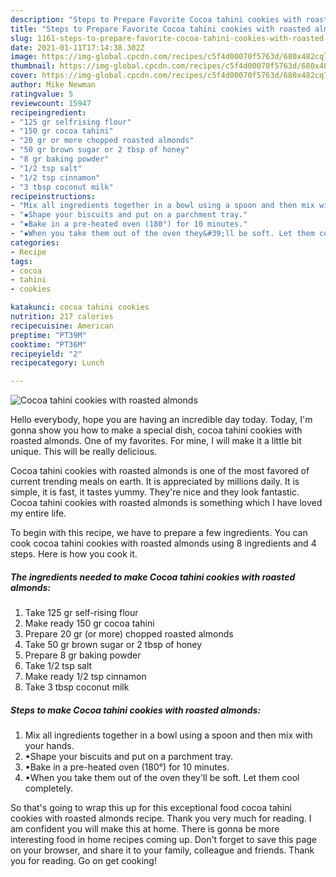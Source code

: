 ```yaml
---
description: "Steps to Prepare Favorite Cocoa tahini cookies with roasted almonds"
title: "Steps to Prepare Favorite Cocoa tahini cookies with roasted almonds"
slug: 1161-steps-to-prepare-favorite-cocoa-tahini-cookies-with-roasted-almonds
date: 2021-01-11T17:14:38.302Z
image: https://img-global.cpcdn.com/recipes/c5f4d00070f5763d/680x482cq70/cocoa-tahini-cookies-with-roasted-almonds-recipe-main-photo.jpg
thumbnail: https://img-global.cpcdn.com/recipes/c5f4d00070f5763d/680x482cq70/cocoa-tahini-cookies-with-roasted-almonds-recipe-main-photo.jpg
cover: https://img-global.cpcdn.com/recipes/c5f4d00070f5763d/680x482cq70/cocoa-tahini-cookies-with-roasted-almonds-recipe-main-photo.jpg
author: Mike Newman
ratingvalue: 5
reviewcount: 15947
recipeingredient:
- "125 gr selfrising flour"
- "150 gr cocoa tahini"
- "20 gr or more chopped roasted almonds"
- "50 gr brown sugar or 2 tbsp of honey"
- "8 gr baking powder"
- "1/2 tsp salt"
- "1/2 tsp cinnamon"
- "3 tbsp coconut milk"
recipeinstructions:
- "Mix all ingredients together in a bowl using a spoon and then mix with your hands."
- "▪Shape your biscuits and put on a parchment tray."
- "▪Bake in a pre-heated oven (180°) for 10 minutes."
- "▪When you take them out of the oven they&#39;ll be soft. Let them cool completely."
categories:
- Recipe
tags:
- cocoa
- tahini
- cookies

katakunci: cocoa tahini cookies 
nutrition: 217 calories
recipecuisine: American
preptime: "PT39M"
cooktime: "PT36M"
recipeyield: "2"
recipecategory: Lunch

---
```



![Cocoa tahini cookies with roasted almonds](https://img-global.cpcdn.com/recipes/c5f4d00070f5763d/680x482cq70/cocoa-tahini-cookies-with-roasted-almonds-recipe-main-photo.jpg)

Hello everybody, hope you are having an incredible day today. Today, I'm gonna show you how to make a special dish, cocoa tahini cookies with roasted almonds. One of my favorites. For mine, I will make it a little bit unique. This will be really delicious.

Cocoa tahini cookies with roasted almonds is one of the most favored of current trending meals on earth. It is appreciated by millions daily. It is simple, it is fast, it tastes yummy. They're nice and they look fantastic. Cocoa tahini cookies with roasted almonds is something which I have loved my entire life.




To begin with this recipe, we have to prepare a few ingredients. You can cook cocoa tahini cookies with roasted almonds using 8 ingredients and 4 steps. Here is how you cook it.

<!--inarticleads1-->

##### The ingredients needed to make Cocoa tahini cookies with roasted almonds:

1. Take 125 gr self-rising flour
1. Make ready 150 gr cocoa tahini
1. Prepare 20 gr (or more) chopped roasted almonds
1. Take 50 gr brown sugar or 2 tbsp of honey
1. Prepare 8 gr baking powder
1. Take 1/2 tsp salt
1. Make ready 1/2 tsp cinnamon
1. Take 3 tbsp coconut milk




<!--inarticleads2-->

##### Steps to make Cocoa tahini cookies with roasted almonds:

1. Mix all ingredients together in a bowl using a spoon and then mix with your hands.
1. ▪Shape your biscuits and put on a parchment tray.
1. ▪Bake in a pre-heated oven (180°) for 10 minutes.
1. ▪When you take them out of the oven they&#39;ll be soft. Let them cool completely.




So that's going to wrap this up for this exceptional food cocoa tahini cookies with roasted almonds recipe. Thank you very much for reading. I am confident you will make this at home. There is gonna be more interesting food in home recipes coming up. Don't forget to save this page on your browser, and share it to your family, colleague and friends. Thank you for reading. Go on get cooking!
